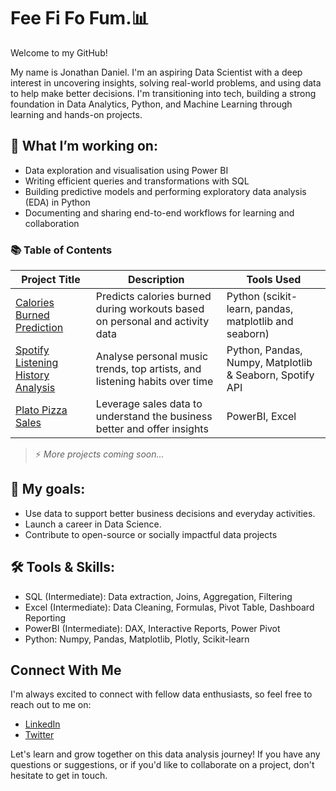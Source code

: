 # Fee Fi Fo Fum.📊
Welcome to my GitHub!

My name is Jonathan Daniel. I'm an aspiring Data Scientist with a deep interest in uncovering insights, solving real-world problems, and using data to help make better decisions. I'm transitioning into tech, building a strong foundation in Data Analytics, Python, and Machine Learning through learning and hands-on projects.

## 🔬 What I’m working on:
- Data exploration and visualisation using Power BI
- Writing efficient queries and transformations with SQL
- Building predictive models and performing exploratory data analysis (EDA) in Python
- Documenting and sharing end-to-end workflows for learning and collaboration

### 📚 Table of Contents

| Project Title | Description | Tools Used |
|---------------|-------------|-------------|
| [Calories Burned Prediction](https://github.com/JoDaTan/calorie-expenditure-prediction) | Predicts calories burned during workouts based on personal and activity data | Python (scikit-learn, pandas, matplotlib and seaborn) |
| [Spotify Listening History Analysis](#) | Analyse personal music trends, top artists, and listening habits over time | Python, Pandas, Numpy, Matplotlib & Seaborn, Spotify API |
| [Plato Pizza Sales](https://github.com/JoDaTan/plato-pizza-analysis) | Leverage sales data to understand the business better and offer insights | PowerBI, Excel |

> ⚡ *More projects coming soon...*


## 🎯 My goals:
- Use data to support better business decisions and everyday activities.
- Launch a career in Data Science.
- Contribute to open-source or socially impactful data projects


## 🛠️ Tools & Skills:
- SQL (Intermediate): Data extraction, Joins, Aggregation, Filtering
- Excel (Intermediate): Data Cleaning, Formulas, Pivot Table, Dashboard Reporting
- PowerBI (Intermediate): DAX, Interactive Reports, Power Pivot
- Python: Numpy, Pandas, Matplotlib, Plotly, Scikit-learn


## Connect With Me

I'm always excited to connect with fellow data enthusiasts, so feel free to reach out to me on:

- [LinkedIn](https://www.linkedin.com/in/jonathan12daniels/)
- [Twitter](https://twitter.com/theJhon_doe)

Let's learn and grow together on this data analysis journey! If you have any questions or suggestions, or if you'd like to collaborate on a project, don't hesitate to get in touch.
